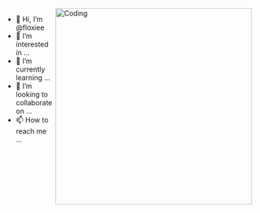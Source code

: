 <img align="right" alt="Coding" width="400" src="https://tenor.com/bGP49.gif">

- 👋 Hi, I’m @floxiee
- 👀 I’m interested in ...
- 🌱 I’m currently learning ...
- 💞️ I’m looking to collaborate on ...
- 📫 How to reach me ...

<!---
floxiee/floxiee is a ✨ special ✨ repository because its `README.md` (this file) appears on your GitHub profile.
You can click the Preview link to take a look at your changes.
--->
